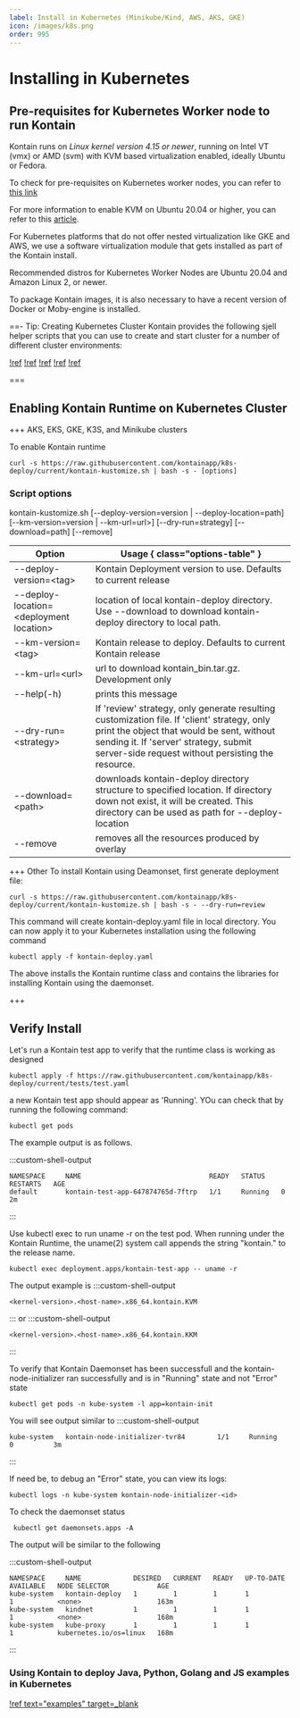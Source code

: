 ```yaml
---
label: Install in Kubernetes (Minikube/Kind, AWS, AKS, GKE)
icon: /images/k8s.png
order: 995
---
```


# Installing in Kubernetes
## Pre-requisites for Kubernetes Worker node to run Kontain
Kontain runs on *Linux kernel version 4.15 or newer*, running on Intel VT (vmx) or AMD (svm) with KVM based virtualization enabled, ideally Ubuntu or Fedora.  

To check for pre-requisites on Kubernetes worker nodes, you can refer to [this link](/getting_started/install_linux/#checking-for-pre-requisites)

For more information to enable KVM on Ubuntu 20.04 or higher, you can refer to this [article](https://linuxize.com/post/how-to-install-kvm-on-ubuntu-20-04/).

For Kubernetes platforms that do not offer nested virtualization like GKE and AWS, we use a software virtualization module that gets installed as part of the Kontain install.

Recommended distros for Kubernetes Worker Nodes are Ubuntu 20.04 and Amazon Linux 2, or newer.

To package Kontain images, it is also necessary to have a recent version of Docker or Moby-engine is installed.

==- Tip: Creating Kubernetes Cluster
Kontain provides the following sjell helper scripts that you can use to create and start cluster for a number of different cluster environments:

[!ref](/appendix/azure_aks/)
[!ref](/appendix/amazon-eks/)
[!ref](/appendix/google-gce/)
[!ref](/appendix/k3s/)
[!ref](/appendix/minikube/)

===


## Enabling Kontain Runtime on Kubernetes Cluster

+++ AKS, EKS, GKE, K3S, and Minikube clusters

To enable Kontain runtime 
```
curl -s https://raw.githubusercontent.com/kontainapp/k8s-deploy/current/kontain-kustomize.sh | bash -s - [options]
```
### Script options

kontain-kustomize.sh [--deploy-version=version | --deploy-location=path] [--km-version=version | --km-url=url>] [--dry-run=strategy] [--download=path] [--remove]

Option| Usage { class="options-table" }
----------------------------------|---
--deploy-version=\<tag> | Kontain Deployment version to use. Defaults to current release
--deploy-location=\<deployment location> | location of local kontain-deploy directory. Use --download to download kontain-deploy directory to local path. 
--km-version=\<tag> | Kontain release to deploy. Defaults to current Kontain release
--km-url=\<url> | url to download kontain_bin.tar.gz. Development only
--help(-h) | prints this message
--dry-run=\<strategy> | If 'review' strategy, only generate resulting customization file. If 'client' strategy, only print the object that would be sent, without sending it. If 'server' strategy, submit server-side request without persisting the resource.
--download=\<path> | downloads kontain-deploy directory structure to specified location. If directory down not exist, it will be created. This directory can be used as path for --deploy-location 
 --remove | removes all the resources produced by overlay

+++ Other 
To install Kontain using Deamonset, first generate deployment file:  

```shell
curl -s https://raw.githubusercontent.com/kontainapp/k8s-deploy/current/kontain-kustomize.sh | bash -s - --dry-run=review
```

This command will create kontain-deploy.yaml file in local directory. 
You can now apply it to your Kubernetes installation using the following command

```shell
kubectl apply -f kontain-deploy.yaml
```

The above installs the Kontain runtime class and contains the libraries for installing Kontain using the daemonset.

+++

## Verify Install
Let's run a Kontain test app to verify that the runtime class is working as designed

```shell
kubectl apply -f https://raw.githubusercontent.com/kontainapp/k8s-deploy/current/tests/test.yaml
```
a new Kontain test app should appear as 'Running'. YOu can check that by running the following command:

```shell
kubectl get pods 
```
The example output is as follows.

:::custom-shell-output
```
NAMESPACE     NAME                                READY   STATUS    RESTARTS   AGE
default       kontain-test-app-647874765d-7ftrp   1/1     Running   0          2m
```
:::

Use kubectl exec to run uname -r on the test pod. When running under the Kontain Runtime, the uname(2) system call appends the string "kontain." to the release name. 


```shell
kubectl exec deployment.apps/kontain-test-app -- uname -r
```

The output example is 
:::custom-shell-output
```
<kernel-version>.<host-name>.x86_64.kontain.KVM 
```
:::
or
:::custom-shell-output
```
<kernel-version>.<host-name>.x86_64.kontain.KKM
```
:::


To verify that Kontain Daemonset has been successfull and the kontain-node-initializer ran successfully and is in "Running" state and not "Error" state
```shell
kubectl get pods -n kube-system -l app=kontain-init
```

You will see output similar to
:::custom-shell-output
```
kube-system   kontain-node-initializer-tvr84        1/1     Running   0          3m
```
:::

If need be, to debug an "Error" state, you can view its logs:
```shell
kubectl logs -n kube-system kontain-node-initializer-<id>
```

To check the daemonset status
```shell
 kubectl get daemonsets.apps -A
```
The output will be similar to the following

:::custom-shell-output
```
NAMESPACE     NAME             DESIRED   CURRENT   READY   UP-TO-DATE   AVAILABLE   NODE SELECTOR            AGE
kube-system   kontain-deploy   1         1         1       1            1           <none>                   163m
kube-system   kindnet          1         1         1       1            1           <none>                   168m
kube-system   kube-proxy       1         1         1       1            1           kubernetes.io/os=linux   168m
```
:::

### Using Kontain to deploy Java, Python, Golang and JS examples in Kubernetes
[!ref text="examples" target=_blank](https://github.com/kontainapp/guide-examples/tree/master/examples)


